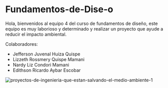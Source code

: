 # Fundamentos-de-Dise-o

Hola, bienvenidos al equipo 4 del curso de fundamentos de diseño, este equipo es muy laborioso y determinado y realizar un proyecto que ayude a reducir el impacto ambiental.


Colaboradores:
- Jefferson Juvenal Huiza Quispe
- Lizzeth Rossmery Quispe Mamani
- Nardy Liz Condori Mamani
- Edithson Ricardo Aybar Escobar

![proyectos-de-ingenieria-que-estan-salvando-el-medio-ambiente-1](https://github.com/JefHuiza/Fundamentos-de-Dise-o/assets/89529370/503391b9-49a3-46ca-b221-0375698d46bb)
